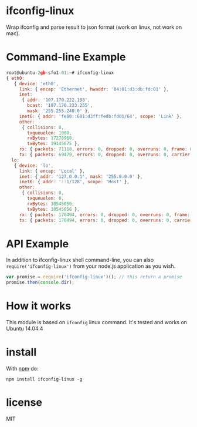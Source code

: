 # ifconfig-linux

Wrap ifconfig and parse result to json format (work on linux, not work on mac).


# Command-line Example
``` js
root@ubuntu-2gb-sfo1-01:~# ifconfig-linux
{ eth0: 
   { device: 'eth0',
     link: { encap: 'Ethernet', hwaddr: '04:01:d3:db:fd:01' },
     inet: 
      { addr: '107.170.222.198',
        bcast: '107.170.223.255',
        mask: '255.255.240.0' },
     inet6: { addr: 'fe80::601:d3ff:fedb:fd01/64', scope: 'Link' },
     other: 
      { collisions: 0,
        txqueuelen: 1000,
        rxBytes: 17278968,
        txBytes: 19145675 },
     rx: { packets: 71118, errors: 0, dropped: 0, overruns: 0, frame: 0 },
     tx: { packets: 69479, errors: 0, dropped: 0, overruns: 0, carrier: 0 } },
  lo: 
   { device: 'lo',
     link: { encap: 'Local' },
     inet: { addr: '127.0.0.1', mask: '255.0.0.0' },
     inet6: { addr: '::1/128', scope: 'Host' },
     other: 
      { collisions: 0,
        txqueuelen: 0,
        rxBytes: 30545056,
        txBytes: 30545056 },
     rx: { packets: 170494, errors: 0, dropped: 0, overruns: 0, frame: 0 },
     tx: { packets: 170494, errors: 0, dropped: 0, overruns: 0, carrier: 0 } } }
```

# API Example
In addition to ifconfig-linux shell command-line, you can also `require('ifconfig-linux')` from your node.js application as you wish.
``` js
var promise = require('ifconfig-linux')(); // this return a promise
promise.then(console.dir);
```

# How it works
This module is based on `ifconfig` linux command. It's tested and works on Ubuntu 14.04.4

# install

With [npm](https://npmjs.org) do:

```
npm install ifconfig-linux -g
```

# license

MIT
